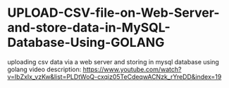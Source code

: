 # UPLOAD-CSV-file-on-Web-Server-and-store-data-in-MySQL-Database-Using-GOLANG
uploading csv data via a web server and storing in mysql database using golang
video description: https://www.youtube.com/watch?v=IbZxIx_vzKw&list=PLDtWoQ-cxqiz05TeCdeqwACNzk_rYreDD&index=19
